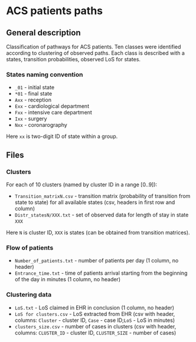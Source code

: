 # ACS patients paths

## General description

Classification of pathways for ACS patients. Ten classes were identified according to clustering of observed paths. Each class is described with a states, transition probabilities, observed LoS for states.
  
### States naming convention

- `_01` - initial state
- `*01` - final state
- `Axx` - reception
- `Exx` - cardiological department
- `Fxx` - intensive care department
- `Ixx` - surgery
- `Nxx` - coronarography

Here `xx` is two-digit ID of state within a group. 

## Files

### Clusters

For each of 10 clusters (named by cluster ID in a range [0..9]):

- `Transition_matrixN.csv` - transition matrix (probability of transition from state to state) for all available states (csv, headers in first row and column)
- `Distr_statesN/XXX.txt` - set of observed data for length of stay in state `XXX`

Here `N` is cluster ID, `XXX` is states (can be obtained from transition matrices). 

### Flow of patients

- `Number_of_patients.txt` - number of patients per day (1 column, no header)
- `Entrance_time.txt` - time of patients arrival starting from the beginning of the day in minutes (1 column, no header)

### Clustering data

- `LoS.txt` - LoS claimed in EHR in conclusion (1 column, no header)
- `LoS for clusters.csv` - LoS extracted from EHR (csv with header, columns: `Cluster` - cluster ID, `Case` - case ID;`LoS` - LoS in minutes)
- `clusters_size.csv` - number of cases in clusters (csv with header, columns: `CLUSTER_ID` - cluster ID, `CLUSTER_SIZE` - number of cases)
